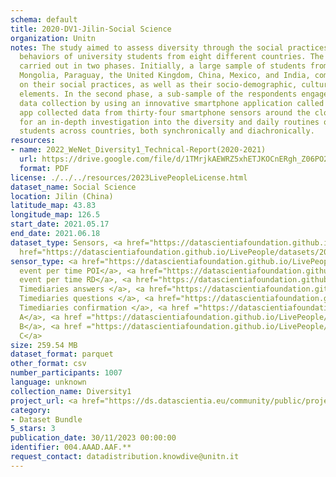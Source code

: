 ```yaml
---
schema: default
title: 2020-DV1-Jilin-Social Science
organization: Unitn
notes: The study aimed to assess diversity through the social practices and daily
  behaviors of university students from eight different countries. The research was
  carried out in two phases. Initially, a large sample of students from Denmark, Italy,
  Mongolia, Paraguay, the United Kingdom, China, Mexico, and India, completed a survey
  on their social practices, as well as their socio-demographic, cultural, and psychological
  elements. In the second phase, a sub-sample of the respondents engaged in a four-week
  data collection by using an innovative smartphone application called iLog. This
  app collected data from thirty-four smartphone sensors around the clock, allowing
  for an in-depth investigation into the diversity and daily routines of university
  students across countries, both synchronically and diachronically.
resources:
- name: 2022_WeNet_Diversity1_Technical-Report(2020-2021)
  url: https://drive.google.com/file/d/1TMrjkAEWRZ5xhETJKOCnERgh_Z06PO2E/view?usp=drive_link
  format: PDF
license: ./../../resources/2023LivePeopleLicense.html
dataset_name: Social Science
location: Jilin (China)
latitude_map: 43.83
longitude_map: 126.5
start_date: 2021.05.17
end_date: 2021.06.18
dataset_type: Sensors, <a href="https://datascientiafoundation.github.io/LivePeople/datasets/2020-DV1-Jilin-Diachronic-Interactions/">Diachronic-Interactions</a>,<a
  href="https://datascientiafoundation.github.io/LivePeople/datasets/2020-DV1-Jilin-Synchronic-Interactions/">Synchronic-Interactions</a>
sensor_type: <a href="https://datascientiafoundation.github.io/LivePeople/datasets/2020-DV1-Jilin-Location%20Event%20Per%20Time%20POI/">location
  event per time POI</a>, <a href="https://datascientiafoundation.github.io/LivePeople/datasets/2020-DV1-Jilin-Location%20Event%20Per%20Time%20RD/">location
  event per time RD</a>, <a href="https://datascientiafoundation.github.io/LivePeople/datasets/2020-DV1-Jilin-Contribution%20Answers/">
  Timediaries answers </a>, <a href="https://datascientiafoundation.github.io/LivePeople/datasets/2020-DV1-Jilin-Contribution%20Questions/">
  Timediaries questions </a>, <a href="https://datascientiafoundation.github.io/LivePeople/datasets/2020-DV1-Jilin-Contribution%20Confirmation/">
  Timediaries confirmation </a>, <a href ="https://datascientiafoundation.github.io/LivePeople/datasets/2020-DV1-Jilin-Questionnaire%20Diversity%20A/">Questionnaire
  A</a>, <a href ="https://datascientiafoundation.github.io/LivePeople/datasets/2020-DV1-Jilin-Questionnaire%20Diversity%20B/">Questionnaire
  B</a>, <a href ="https://datascientiafoundation.github.io/LivePeople/datasets/2020-DV1-Jilin-Questionnaire%20Diversity%20C/">Questionnaire
  C</a>
size: 259.54 MB
dataset_format: parquet
other_format: csv
number_participants: 1007
language: unknown
collection_name: Diversity1
project_url: <a href="https://ds.datascientia.eu/community/public/projects/923b2c1c-166c-4f53-a274-c9d6eaa5ad4f">https://ds.datascientia.eu/community/public/projects/923b2c1c-166c-4f53-a274-c9d6eaa5ad4f</a>
category:
- Dataset Bundle
5_stars: 3
publication_date: 30/11/2023 00:00:00
identifier: 004.AAAD.AAF.**
request_contact: datadistribution.knowdive@unitn.it
---
```


